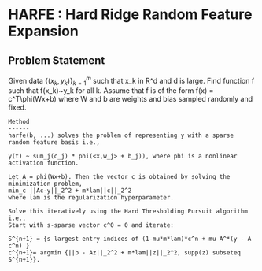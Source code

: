 # HARFE : Hard Ridge Random Feature Expansion
## Problem Statement

Given data $\{(x_k,y_k)\}_{k=1}^m$ such that x_k in R^d and d is large. Find function f such that f(x_k)~y_k for all k.
Assume that f is of the form f(x) = c^T\phi(Wx+b) where W and b are weights and bias sampled randomly and fixed.
    
    Method
    ------
    harfe(b, ...) solves the problem of representing y with a sparse random feature basis i.e.,
    
    y(t) ~ sum_j(c_j) * phi(<x,w_j> + b_j)), where phi is a nonlinear activation function. 
    
    Let A = phi(Wx+b). Then the vector c is obtained by solving the minimization problem,
    min_c ||Ac-y||_2^2 + m*lam||c||_2^2
    where lam is the regularization hyperparameter.
    
    Solve this iteratively using the Hard Thresholding Pursuit algorithm i.e.,
    Start with s-sparse vector c^0 = 0 and iterate:
    
    S^{n+1} = {s largest entry indices of (1-mu*m*lam)*c^n + mu A^*(y - A c^n) }
    c^{n+1}= argmin {||b - Az||_2^2 + m*lam||z||_2^2, supp(z) subseteq S^{n+1}}.
